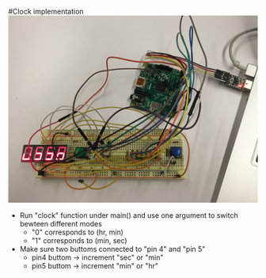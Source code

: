 #Clock implementation
![alt tag](https://github.com/wrn14897/Clock/blob/master/demo.jpg) <br />
  * Run "clock" function under main() and use one argument to switch bewteen different modes 
    - "0" corresponds to (hr, min)  
    - "1" corresponds to (min, sec) 
  * Make sure two buttoms connected to "pin 4" and "pin 5" 
    - pin4 buttom -> increment "sec" or "min" 
    - pin5 buttom -> increment "min" or "hr"



